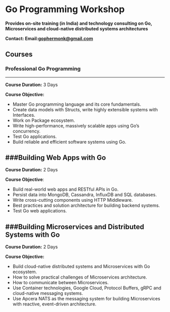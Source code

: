 # Go Programming Workshop

**Provides on-site training (in India) and technology consulting on Go, Microservices and cloud-native distributed systems architectures** 

**Contact: Email:gophermonk@gmail.com**  


## Courses
### Professional Go Programming 
-------------------------------
**Course Duration:**  3 Days

**Course Objective:** 
* Master Go programming language and its core fundamentals. 
* Create data models with Structs, write highly extensible systems with Interfaces.
* Work on Package ecosystem.
* Write high-performance, massively scalable apps using Go’s concurrency.
* Test Go applications.
* Build reliable and efficient software systems using Go.



###Building Web Apps with Go
----------------------------
**Course Duration:**  2 Days

**Course Objective**: 
* Build real-world web apps and RESTful APIs in Go.
* Persist data into MongoDB, Cassandra, InfluxDB and SQL databases.
* Write cross-cutting components using HTTP Middleware. 
* Best practices and solution architecture for building backend systems.
* Test Go web applications.


###Building Microservices and Distributed Systems with Go
--------------------------------------------------------
**Course Duration:**  2 Days

**Course Objective:** 
*	Build cloud-native distributed systems and Microservices with Go ecosystem.
*	How to solve practical challenges of Microservices architecture.
*	How to communicate between Microservices. 
*	Use Container technologies, Google Cloud, Protocol Buffers, gRPC and cloud-native messaging systems.
*	Use Apcera NATS as the messaging system for building Microservices with reactive, event-driven architecture.

